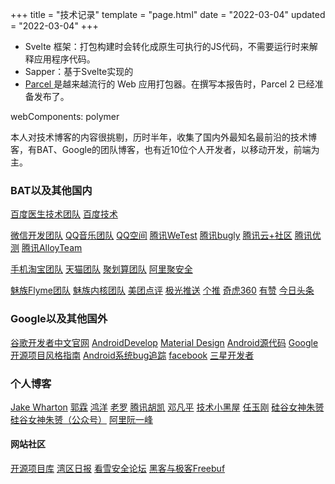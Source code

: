 +++
title = "技术记录"
template = "page.html"
date = "2022-03-04"
updated = "2022-03-04"
+++

- Svelte 框架：打包构建时会转化成原生可执行的JS代码，不需要运行时来解释应用程序代码。
- Sapper：基于Svelte实现的
- [Parcel ](https://www.infoq.com/news/2018/01/parceljs-zero-config-module-bund/)是越来越流行的 Web 应用打包器。在撰写本报告时，Parcel 2 已经准备发布了。



webComponents: polymer



本人对技术博客的内容很挑剔，历时半年，收集了国内外最知名最前沿的技术博客，有BAT、Google的团队博客，也有近10位个人开发者，以移动开发，前端为主。

### BAT以及其他国内

[百度医生技术团队](https://www.jianshu.com/u/25a58172fbb5)
 [百度技术](https://link.jianshu.com?t=http%3A%2F%2Fblog.51cto.com%2Fbaidutech%2Fcategory6.html)

[微信开发团队](https://link.jianshu.com?t=http%3A%2F%2Fwww.10tiao.com%2Fauthor%2Findex%3FauthorId%3D239)
 [QQ音乐团队](https://link.jianshu.com?t=http%3A%2F%2Fwww.10tiao.com%2Fauthor%2Findex%3FauthorId%3D223)
 [QQ空间](https://link.jianshu.com?t=http%3A%2F%2Fwww.10tiao.com%2Fauthor%2Findex%3FauthorId%3D222)
 [腾讯WeTest](https://link.jianshu.com?t=https%3A%2F%2Fsegmentfault.com%2Fu%2Ftencentwetest%2Farticles)
 [腾讯bugly](https://link.jianshu.com?t=https%3A%2F%2Fsegmentfault.com%2Fu%2Ftencentbugly%2Farticles)
 [腾讯云+社区](https://link.jianshu.com?t=https%3A%2F%2Fsegmentfault.com%2Fu%2Fqcloudcommunity)
 [腾讯优测](https://link.jianshu.com?t=https%3A%2F%2Fsegmentfault.com%2Fu%2Futest%2Farticles)
 [腾讯AlloyTeam](https://link.jianshu.com?t=http%3A%2F%2Fwww.alloyteam.com%2Fmobiledevelop%2Fandroid%2F)

[手机淘宝团队](https://link.jianshu.com?t=https%3A%2F%2Fyq.aliyun.com%2Fteams%2F13%2F%3Fspm%3D5176.100239.0.0.Av2m2L)
 [天猫团队](https://link.jianshu.com?t=http%3A%2F%2Fwww.10tiao.com%2Fauthor%2Findex%3FauthorId%3D242)
 [聚划算团队](https://link.jianshu.com?t=https%3A%2F%2Fyq.aliyun.com%2Fusers%2F1723205865222707)
 [阿里聚安全](https://link.jianshu.com?t=http%3A%2F%2Fjaq.alibaba.com%2Fcommunity%2Fcategory%3Fspm%3Da313e.7916642.25000001.1.af15e4113OcQie%26catid%3D4)

[魅族Flyme团队](https://link.jianshu.com?t=http%3A%2F%2Fblog.open.flyme.cn%2Fjsp%2Fopen%2Flist.html%3FcategoryId%3D18)
 [魅族内核团队](https://link.jianshu.com?t=http%3A%2F%2Fkernel.meizu.com%2F)
 [美团点评](https://link.jianshu.com?t=http%3A%2F%2Ftech.meituan.com%2F)
 [极光推送](https://link.jianshu.com?t=https%3A%2F%2Fsegmentfault.com%2Fu%2Fjiguangtuisong%2Farticles)
 [个推](https://link.jianshu.com?t=https%3A%2F%2Fsegmentfault.com%2Fu%2Fgetui%2Farticles)
 [奇虎360](https://link.jianshu.com?t=http%3A%2F%2Fblogs.360.cn%2Fblog%2Fcategory%2F%E7%A7%BB%E5%8A%A8%E7%AB%AF%E6%8A%80%E6%9C%AF%2F)
 [有赞](https://link.jianshu.com?t=https%3A%2F%2Ftech.youzan.com%2Ftag%2Fmobile%2F)
 [今日头条](https://link.jianshu.com?t=https%3A%2F%2Ftechblog.toutiao.com%2Ftag%2Fandroid%2F)

### Google以及其他国外

[谷歌开发者中文官网](https://link.jianshu.com?t=http%3A%2F%2Fchinagdg.org%2F)
 [AndroidDevelop](https://link.jianshu.com?t=https%3A%2F%2Fandroid-developers.googleblog.com%2F)
 [Material Design](https://link.jianshu.com?t=https%3A%2F%2Fmaterial.io%2F)
 [Android源代码](https://link.jianshu.com?t=https%3A%2F%2Fsource.android.com%2Fsource%2F)
 [Google开源项目风格指南](https://link.jianshu.com?t=http%3A%2F%2Fzh-google-styleguide.readthedocs.io%2Fen%2Flatest%2Fcontents%2F)
 [Android系统bug追踪](https://link.jianshu.com?t=https%3A%2F%2Fissuetracker.google.com%2Fissues%3Fq%3Dcomponentid%3A192705%20status%3Aopen)
 [facebook](https://link.jianshu.com?t=https%3A%2F%2Fcode.facebook.com%2F)
 [三星开发者](https://link.jianshu.com?t=http%3A%2F%2Fdeveloper.samsung.com%2Fhome.do)

### 个人博客

[Jake Wharton](https://link.jianshu.com?t=https%3A%2F%2Fgithub.com%2FJakeWharton)
 [郭霖](https://link.jianshu.com?t=http%3A%2F%2Fblog.csdn.net%2Fguolin_blog%2F)
 [鸿洋](https://link.jianshu.com?t=http%3A%2F%2Fblog.csdn.net%2Flmj623565791%3Fviewmode%3Dcontents)
 [老罗](https://link.jianshu.com?t=http%3A%2F%2Fblog.csdn.net%2Fluoshengyang%3Fviewmode%3Dcontents)
 [腾讯胡凯](https://link.jianshu.com?t=http%3A%2F%2Fhukai.me%2F)
 [邓凡平](https://link.jianshu.com?t=http%3A%2F%2Fblog.csdn.net%2Finnost%3Fviewmode%3Dcontents)
 [技术小黑屋](https://link.jianshu.com?t=http%3A%2F%2Fdroidyue.com%2F)
 [任玉刚](https://link.jianshu.com?t=http%3A%2F%2Fblog.csdn.net%2Fsingwhatiwanna)
 [硅谷女神朱赟](https://link.jianshu.com?t=https%3A%2F%2Ftime.geekbang.org%2Fcolumn%2Fintro%2F49)
 [硅谷女神朱赟（公众号）](https://link.jianshu.com?t=http%3A%2F%2Fwww.10tiao.com%2Fauthor%2Findex%3FauthorId%3D210)
 [阿里阮一峰](https://link.jianshu.com?t=http%3A%2F%2Fwww.ruanyifeng.com%2Fhome.html)

#### 网站社区

[开源项目库](https://link.jianshu.com?t=http%3A%2F%2Fwww.ctolib.com%2F)
 [湾区日报](https://link.jianshu.com?t=https%3A%2F%2Fwanqu.co%2F)
 [看雪安全论坛](https://link.jianshu.com?t=https%3A%2F%2Fbbs.pediy.com%2Fforum-161.htm)
 [黑客与极客Freebuf](https://link.jianshu.com?t=http%3A%2F%2Fwww.freebuf.com%2F)
